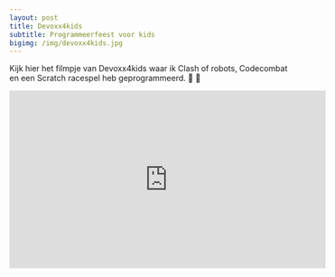 ```yaml
---
layout: post
title: Devoxx4kids
subtitle: Programmeerfeest voor kids
bigimg: /img/devoxx4kids.jpg
---
```


Kijk hier het filmpje van Devoxx4kids waar ik Clash of robots, Codecombat en een Scratch racespel heb geprogrammeerd. :muscle: :clap:

<iframe width="560" height="315" src="https://www.youtube.com/embed/qbw6oYIFIkQ?rel=0" frameborder="0" allowfullscreen></iframe>
